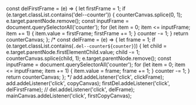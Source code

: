 const delFirstFrame = (e) => {
  let firstFrame = 1;
  if (e.target.classList.contains('del--counter')) {
    counterCanvas.splice(0, 1);
    e.target.parentNode.remove();
    const inputFrame = document.querySelectorAll('counter');
    for (let item = 0; item <= inputFrame; item += 1) {
      item.value = firstFrame;
      firstFrame += 1;
    }
    counter -= 1;
  }
  return counterCanvas;
};
/* const delFrame = (e) => {
  let frame = 1;
  if (e.target.classList.contains(`.del--counter${counter}`)) {
    let child = e.target.parentNode.firstElementChild.value;
    child -= 1;
    counterCanvas.splice(child, 1);
    e.target.parentNode.remove();
    const inputFrame = document.querySelectorAll('counter');
    for (let item = 0; item <= inputFrame; item += 1) {
      item.value = frame;
      frame += 1;
    }
    counter -= 1;
  }
  return counterCanvas;
}; */
add.addeListener('click', clickFrame);
add.addeListener('click', copyCanvas);
firstDel.addeListener('click', delFirstFrame);
// del.addeListener('click', delFrame);
mainCanvas.addeListener('click', firstCopyCanvas);
